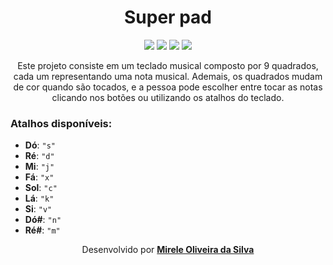 <div align="center">
  <h1>Super pad</h1>
    <img src="http://img.shields.io/static/v1?label=JavaScript&message=ES6&color=yellow&style=for-the-badge&logo=javascript"/>
    <img src="http://img.shields.io/static/v1?label=CSS3&message=ES6&color=yellow&style=for-the-badge&logo=CSS3"/>
    <img src="http://img.shields.io/static/v1?label=HTML5&message=ES6&color=yellow&style=for-the-badge&logo=HTML5"/>
    <img src="http://img.shields.io/static/v1?label=LICENSE-MIT&message=ES6&color=yellow&style=for-the-badge&logo=LICENSE-MIT"/> 
    <br>
    <p>Este projeto consiste em um teclado musical composto por 9 quadrados, cada um representando uma nota musical. Ademais, os quadrados mudam de cor quando são tocados, e a pessoa pode escolher entre tocar as notas clicando nos botões ou utilizando os atalhos do teclado.</p>
</div>

  ### Atalhos disponíveis:
  
  - **Dó**: `"s"`
  - **Ré**: `"d"`
  - **Mi**: `"j"`
  - **Fá**: `"x"`
  - **Sol**: `"c"`
  - **Lá**: `"k"`
  - **Si**: `"v"`
  - **Dó#**: `"n"`
  - **Ré#**: `"m"`

<p align=center>Desenvolvido por <a target="_blank" rel="external" href="https://github.com/MegMinnie/"><strong>Mirele Oliveira da Silva</strong></a>
